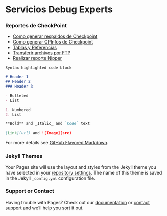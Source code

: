 # Servicios Debug Experts


### Reportes de CheckPoint


* [Como generar respaldos de Checkpoint](manual/Respaldos_Checkpoint.md)
* [Como generar CPInfos de Checkpoint](manual/CPInfos_para_reporte.md)
* [Tablas y Referencias](manual/Tablas_y_Referencias.md)
* [Transferir archivos por FTP](manual/Transferir_por_FTP.md)
* [Realizar reporte Nipper](manual/Reportes_Nipper.md)


```markdown
Syntax highlighted code block

# Header 1
## Header 2
### Header 3

- Bulleted
- List

1. Numbered
2. List

**Bold** and _Italic_ and `Code` text

[Link](url) and ![Image](src)
```

For more details see [GitHub Flavored Markdown](https://guides.github.com/features/mastering-markdown/).

### Jekyll Themes

Your Pages site will use the layout and styles from the Jekyll theme you have selected in your [repository settings](https://github.com/debug-experts/debug-experts.github.io/settings). The name of this theme is saved in the Jekyll `_config.yml` configuration file.

### Support or Contact

Having trouble with Pages? Check out our [documentation](https://help.github.com/categories/github-pages-basics/) or [contact support](https://github.com/contact) and we’ll help you sort it out.
